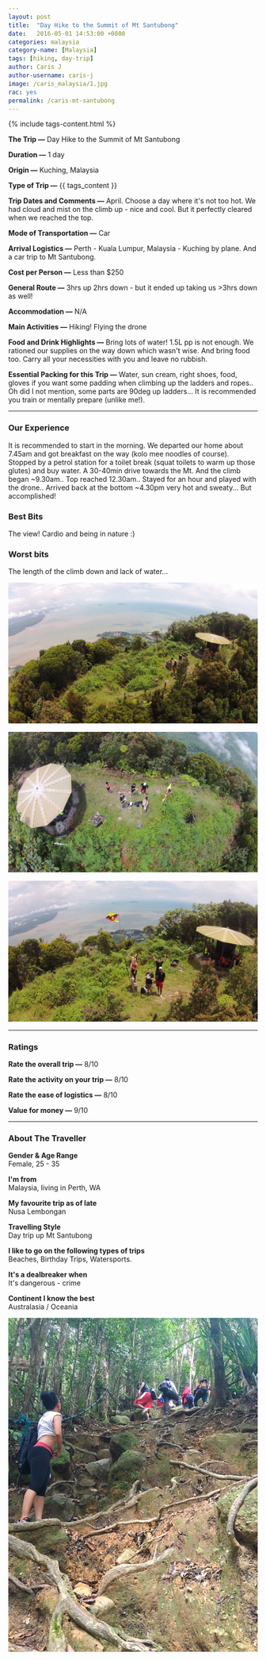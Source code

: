 ```yaml
---
layout: post
title:  "Day Hike to the Summit of Mt Santubong"
date:   2016-05-01 14:53:00 +0800
categories: malaysia
category-name: [Malaysia]
tags: [hiking, day-trip]
author: Caris J
author-username: caris-j
image: /caris_malaysia/1.jpg
rac: yes
permalink: /caris-mt-santubong
---
```


{% include tags-content.html %}

**The Trip &mdash;** Day Hike to the Summit of Mt Santubong

**Duration &mdash;** 1 day

**Origin &mdash;** Kuching, Malaysia

**Type of Trip &mdash;** {{ tags_content }}

**Trip Dates and Comments &mdash;** April. Choose a day where it's not too hot. We had cloud and mist on the climb up - nice and cool. But it perfectly cleared when we reached the top.

**Mode of Transportation &mdash;** Car

**Arrival Logistics &mdash;** Perth - Kuala Lumpur, Malaysia - Kuching by plane. And a car trip to Mt Santubong.

**Cost per Person &mdash;** Less than $250

**General Route &mdash;** 3hrs up 2hrs down - but it ended up taking us >3hrs down as well!

**Accommodation &mdash;** N/A

**Main Activities &mdash;** Hiking! Flying the drone

**Food and Drink Highlights &mdash;** Bring lots of water! 1.5L pp is not enough. We rationed our supplies on the way down which wasn't wise. And bring food too. Carry all your necessities with you and leave no rubbish.

**Essential Packing for this Trip &mdash;** Water, sun cream, right shoes, food, gloves if you want some padding when climbing up the ladders and ropes.. Oh did I not mention, some parts are 90deg up ladders... It is recommended you train or mentally prepare (unlike me!).

<hr />

### Our Experience

It is recommended to start in the morning. We departed our home about 7.45am and got breakfast on the way (kolo mee noodles of course). Stopped by a petrol station for a toilet break (squat toilets to warm up those glutes) and buy water. A 30-40min drive towards the Mt. And the climb began ~9.30am.. Top reached 12.30am.. Stayed for an hour and played with the drone.. Arrived back at the bottom ~4.30pm very hot and sweaty... But accomplished!

### Best Bits

The view! Cardio and being in nature :)

### Worst bits

The length of the climb down and lack of water...

![Caris on Mt Santubong](/img/caris_malaysia/2.jpg "Caris on Mt Santubong")

![Caris on Mt Santubong](/img/caris_malaysia/4.jpg "Caris on Mt Santubong")

![Caris on Mt Santubong](/img/caris_malaysia/3.jpg "Caris on Mt Santubong")

<hr />

### Ratings

**Rate the overall trip &mdash;** 8/10

**Rate the activity on your trip &mdash;** 8/10

**Rate the ease of logistics &mdash;** 8/10

**Value for money &mdash;** 9/10  

<hr />

### About The Traveller

**Gender & Age Range<br />** Female, 25 - 35

**I'm from <br />** Malaysia, living in Perth, WA

**My favourite trip as of late <br />** Nusa Lembongan

**Travelling Style <br />** Day trip up Mt Santubong

**I like to go on the following types of trips <br />** Beaches, Birthday Trips, Watersports.

**It's a dealbreaker when <br />** It's dangerous - crime

**Continent I know the best <br />** Australasia / Oceania

![Caris on Mt Santubong](/img/caris_malaysia/5.jpg "Caris on Mt Santubong")
